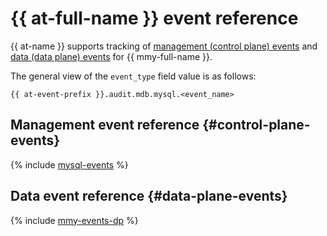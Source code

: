 # {{ at-full-name }} event reference

{{ at-name }} supports tracking of [management (control plane) events](../audit-trails/concepts/format.md) and [data (data plane) events](../audit-trails/concepts/format-data-plane.md) for {{ mmy-full-name }}.

The general view of the `event_type` field value is as follows:

```text
{{ at-event-prefix }}.audit.mdb.mysql.<event_name>
```

## Management event reference {#control-plane-events}

{% include [mysql-events](../_includes/audit-trails/events/mysql-events.md) %}

## Data event reference {#data-plane-events}

{% include [mmy-events-dp](../_includes/audit-trails/events/mmy-events-dp.md) %}